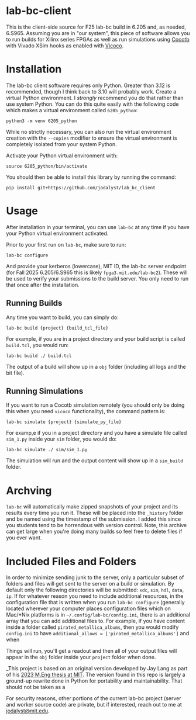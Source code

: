 # lab-bc-client

This is the client-side source for F25 lab-bc build in 6.205 and, as needed, 6.S965. Assuming you are in "our system", this piece of software allows you to run builds for Xilinx series FPGAs as well as run simulations using [Cocotb](https://www.cocotb.org) with Vivado XSim hooks as enabled with [Vicoco](https://github.com/kiran-vuksanaj/vicoco/tree/main/test/sim).

# Installation

The lab-bc client software requires only Python. Greater than 3.12 is recommended, though I think back to 3.10 will probably work. Create a virtual Python environment. I _strongly_ recommend you do that rather than use system Python. You can do this quite easily with the following code which makes a virtual environment called `6205_python`:

```
python3 -m venv 6205_python
```

While no strictly necessary, you can also run the virtual environment creation with the `--copies` modifier to ensure the virtual environment is completely isolated from your system Python.

Activate your Python virtual environment with:

```
source 6205_python/bin/activate
```

You should then be able to install this library by running the command:

```
pip install git+https://github.com/jodalyst/lab_bc_client
```

# Usage

After installation in your terminal, you can use `lab-bc` at any time if you have your Python virtual environment activated.

Prior to your first run on `lab-bc`, make sure to run:

```
lab-bc configure
```

And provide your kerberos (lowercase), MIT ID, the lab-bc server endpoint (for Fall 2025 6.205/6.S965 this is likely `fpga3.mit.edu/lab-bc2`). These will be used to verify your submissions to the build server. You only need to run that once after the installation.

## Running Builds

Any time you want to build, you can simply do:

```
lab-bc build {project} {build_tcl_file}
```

For example, if you are in a project directory and your build script is called `build.tcl`, you would run:

```
lab-bc build ./ build.tcl
```

The output of a build will show up in a `obj` folder (including all logs and the bit file).

## Running Simulations

If you want to run a Cocotb simulation remotely (you should only be doing this when you need `vicoco` functionality), the command pattern is:

```
lab-bc simulate {project} {simulate_py_file}
```

For examp,e if you in a project directory and you have a simulate file called `sim_1.py` inside your `sim` folder, you would do:

```
lab-bc simulate ./ sim/sim_1.py
```

The simulation will run and the output content will show up in a `sim_build` folder.

# Archving

`lab-bc` will automatically make zipped snapshots of your project and its results every time you run it. These will be placed into the `_history` folder and be named using the timestamp of the submission. I added this since you students tend to be horrendous with version control.  Note, this archive can get large when you're doing many builds so feel free to delete files if you ever want.

# Included Files and Folders

In order to minimize sending junk to the server, only a particular subset of folders and files will get sent to the server on a build or simulation. By default only the following directories will be submitted: `xdc`, `sim`, `hdl`, `data`, `ip`. If for whatever reason you need to include additional resources, in the configuration file that is written when you run `lab-bc configure` (generally located wherever your computer places configuration files which on Mac/*Nix platforms is in `~/.config/lab-bc/config.ini`, there is an additional array that you can add additional files to. For example, if you have content inside a folder called `pirated_metallica_albums`, then you would modify `config.ini` to have `additional_allows = ['pirated_metallica_albums']` and when



Things will run, you'll get a readout and then all of your output files will appear in the `obj` folder inside your `project` folder when done.





_This project is based on an original version developed by Jay Lang as part of his [2023 M.Eng thesis at MIT](https://dspace.mit.edu/handle/1721.1/151412?show=full).  The version found in this repo is largely a ground-up rewrite done in Python for portability and maintainability. That should not be taken as a


For security reasons, other portions of the current lab-bc project (server and worker source code) are private, but if interested, reach out to me at jodalyst@mit.edu.
